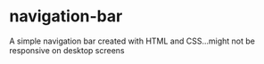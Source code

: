 # navigation-bar
A simple navigation bar created with HTML and CSS...might not be responsive on desktop screens

